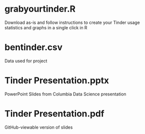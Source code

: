 # grabyourtinder.R
Download as-is and follow instructions to create your Tinder usage statistics and graphs in a single click in R

# bentinder.csv
Data used for project

# Tinder Presentation.pptx
PowerPoint Slides from Columbia Data Science presentation

# Tinder Presentation.pdf
GitHub-viewable version of slides
